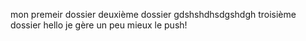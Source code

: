 mon premeir dossier
deuxième dossier gdshshdhsdgshdgh
troisième dossier
hello je gère un peu mieux le push!